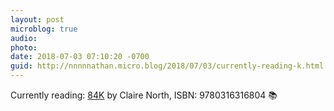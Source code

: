 ```yaml
---
layout: post
microblog: true
audio: 
photo: 
date: 2018-07-03 07:10:20 -0700
guid: http://nnnnnathan.micro.blog/2018/07/03/currently-reading-k.html
---
```

Currently reading: [84K](https://micro.blog/books/9780316316804) by Claire North, ISBN: 9780316316804 📚
